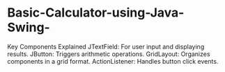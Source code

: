 # Basic-Calculator-using-Java-Swing-
Key Components Explained JTextField: For user input and displaying results.  JButton: Triggers arithmetic operations.  GridLayout: Organizes components in a grid format.  ActionListener: Handles button click events.
